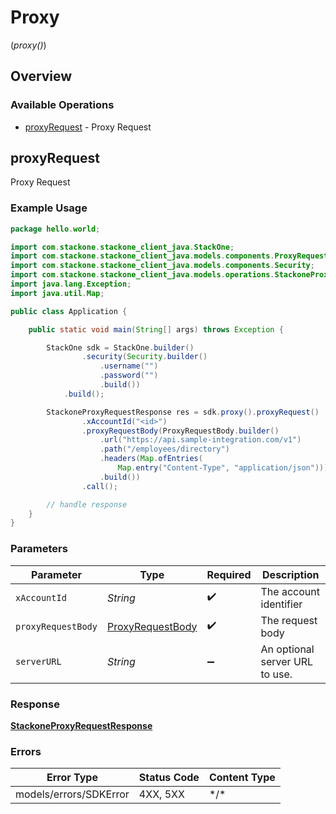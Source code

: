 # Proxy
(*proxy()*)

## Overview

### Available Operations

* [proxyRequest](#proxyrequest) - Proxy Request

## proxyRequest

Proxy Request

### Example Usage

```java
package hello.world;

import com.stackone.stackone_client_java.StackOne;
import com.stackone.stackone_client_java.models.components.ProxyRequestBody;
import com.stackone.stackone_client_java.models.components.Security;
import com.stackone.stackone_client_java.models.operations.StackoneProxyRequestResponse;
import java.lang.Exception;
import java.util.Map;

public class Application {

    public static void main(String[] args) throws Exception {

        StackOne sdk = StackOne.builder()
                .security(Security.builder()
                    .username("")
                    .password("")
                    .build())
            .build();

        StackoneProxyRequestResponse res = sdk.proxy().proxyRequest()
                .xAccountId("<id>")
                .proxyRequestBody(ProxyRequestBody.builder()
                    .url("https://api.sample-integration.com/v1")
                    .path("/employees/directory")
                    .headers(Map.ofEntries(
                        Map.entry("Content-Type", "application/json")))
                    .build())
                .call();

        // handle response
    }
}
```

### Parameters

| Parameter                                                       | Type                                                            | Required                                                        | Description                                                     |
| --------------------------------------------------------------- | --------------------------------------------------------------- | --------------------------------------------------------------- | --------------------------------------------------------------- |
| `xAccountId`                                                    | *String*                                                        | :heavy_check_mark:                                              | The account identifier                                          |
| `proxyRequestBody`                                              | [ProxyRequestBody](../../models/components/ProxyRequestBody.md) | :heavy_check_mark:                                              | The request body                                                |
| `serverURL`                                                     | *String*                                                        | :heavy_minus_sign:                                              | An optional server URL to use.                                  |

### Response

**[StackoneProxyRequestResponse](../../models/operations/StackoneProxyRequestResponse.md)**

### Errors

| Error Type             | Status Code            | Content Type           |
| ---------------------- | ---------------------- | ---------------------- |
| models/errors/SDKError | 4XX, 5XX               | \*/\*                  |